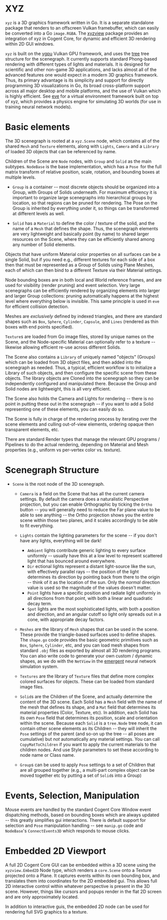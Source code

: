 # XYZ

`xyz` is a 3D graphics framework written in Go. It is a separate standalone package that renders to an offscreen Vulkan framebuffer, which can easily be converted into a Go `image.RGBA`.  The [xyzview](xyzview) package provides an integration of xyz in Cogent Core, for dynamic and efficient 3D rendering within 2D GUI windows.

`xyz` is built on the [vgpu](https://pkg.go.dev/cogentcore.org/core/vgpu) Vulkan GPU framework, and uses the [tree](https://pkg.go.dev/cogentcore.org/core/tree) tree structure for the scenegraph.  It currently supports standard Phong-based rendering with different types of lights and materials.  It is designed for scientific and other non-game 3D applications, and lacks almost all of the advanced features one would expect in a modern 3D graphics framework.  Thus, its primary advantage is its simplicity and support for directly programming 3D visualizations in Go, its broad cross-platform support across all major desktop and mobile platforms, and the use of Vulkan which is highly efficient.  See [eve](https://github.com/emer/eve) for a virtual environment framework built on top of xyz, which provides a physics engine for simulating 3D worlds (for use in training neural network models).

# Basic elements

The 3D scenegraph is rooted at a `xyz.Scene` node, which contains all of the shared `Mesh` and `Texture` elements, along with `Lights`, `Camera` and a `Library` of loaded 3D objects that can be referenced by name.

Children of the Scene are `Node` nodes, with `Group` and `Solid` as the main subtypes.  `NodeBase` is the base implementation, which has a `Pose `for the full matrix transform of relative position, scale, rotation, and bounding boxes at multiple levels.

* `Group` is a container -- most discrete objects should be organized into a Group, with Groups of Solids underneath.  For maximum efficiency it is important to organize large scenegraphs into hierarchical groups by location, so that regions can be pruned for rendering.  The Pose on the Group is inherited by everything under it, so things can be transformed at different levels as well.

* `Solid` has a `Material` to define the color / texture of the solid, and the name of a `Mesh` that defines the shape.  Thus, the scenegraph elements are very lightweight and basically point (by name) to shared larger resources on the Scene, where they can be efficiently shared among any number of Solid elements.

Objects that have uniform Material color properties on all surfaces can be a single Solid, but if you need e.g., different textures for each side of a box then that must be represented as a Group of Solids using Plane Meshes, each of which can then bind to a different Texture via their Material settings.

Node bounding boxes are in both local and World reference frames, and are used for visibility (render pruning) and event selection.  Very large scenegraphs can be efficiently rendered by organizing elements into larger and larger Group collections: pruning automatically happens at the highest level where everything below is invisible.  This same principle is used in `eve` for efficient collision detection.

Meshes are *exclusively* defined by indexed triangles, and there are standard shapes such as `Box`, `Sphere`, `Cylinder`, `Capsule`, and `Lines` (rendered as thin boxes with end points specified).

`Texture`s are loaded from Go image files, stored by unique names on the Scene, and the Node-specific Material can optionally refer to a texture -- likewise allowing efficient re-use across different Solids.

The Scene also contains a `Library` of uniquely named "objects" (Groups) which can be loaded from 3D object files, and then added into the scenegraph as needed.  Thus, a typical, efficient workflow is to initialize a Library of such objects, and then configure the specific scene from these objects.  The library objects are Cloned into the scenegraph so they can be independently configured and manipulated there.  Because the Group and Solid nodes are lightweight, this is all very efficient.

The Scene also holds the Camera and Lights for rendering -- there is no point in putting these out in the scenegraph -- if you want to add a Solid representing one of these elements, you can easily do so.

The Scene is fully in charge of the rendering process by iterating over the scene elements and culling out-of-view elements, ordering opaque then transparent elements, etc.

There are standard Render types that manage the relevant GPU programs / Pipelines to do the actual rendering, depending on Material and Mesh properties (e.g., uniform vs per-vertex color vs. texture).

# Scenegraph Structure

* `Scene` is the root node of the 3D scenegraph.

    + `Camera` is a field on the Scene that has all the current camera settings.  By default the camera does a naturalistic Perspective projection, but you can enable Orthographic by ticking the `Ortho` button -- you will generally need to reduce the Far plane value to be able to see anything -- the Ortho projection shows you the entire scene within those two planes, and it scales accordingly to be able to fit everything.

    + `Lights` contain the lighting parameters for the scene -- if you don't have any lights, everything will be dark!
        + `Ambient` lights contribute generic lighting to every surface uniformly -- usually have this at a low level to represent scattered light that has bounced around everywhere.
        + `Dir` ectional lights represent a distant light-source like the sun, with effectively parallel rays -- the position of the light determines its direction by pointing back from there to the origin -- think of it as the location of the sun.  Only the *normal* direction value is used so the magnitude of the values doesn't matter.
        + `Point` lights have a specific position and radiate light uniformly in all directions from that point, with both a linear and quadratic decay term.
        + `Spot` lights are the most sophisticated lights, with both a position and direction, and an angular cutoff so light only spreads out in a cone, with appropriate decay factors.

    + `Meshes` are the library of `Mesh` shapes that can be used in the scene.  These provide the triangle-based surfaces used to define shapes.  The `shape.go` code provides the basic geometric primitives such as `Box`, `Sphere`, `Cylinder`, etc, and you can load mesh shapes from standard `.obj` files as exported by almost all 3D rendering programs.  You can also write code to generate your own custom / dynamic shapes, as we do with the `NetView` in the [emergent](https://github.com/emer/emergent) neural network simulation system.
    
    + `Textures` are the library of `Texture` files that define more complex colored surfaces for objects.  These can be loaded from standard image files.
    
    + `Solid`s are the Children of the Scene, and actually determine the content of the 3D scene.  Each Solid has a `Mesh` field with the name of the mesh that defines its shape, and a `Mat` field that determines its material properties (Color, Texture, etc).  In addition, each Solid has its own `Pose` field that determines its position, scale and orientation within the scene.  Because each `Solid` is a `tree.Node` tree node, it can contain other scene elements as its Children -- they will inherit the `Pose` settings of the parent (and so-on up the tree -- all poses are cumulative) but *not* automatically any material settings.  You can call `CopyMatToChildren` if you want to apply the current materials to the children nodes.  And use Style parameters to set these according to node name or Class name.

    + `Group`s can be used to apply `Pose` settings to a set of Children that are all grouped together (e.g., a multi-part complex object can be moved together etc by putting a set of `Solid`s into a Group)

# Events, Selection, Manipulation

Mouse events are handled by the standard Cogent Core Window event dispatching methods, based on bounding boxes which are always updated -- this greatly simplifies gui interactions.  There is default support for selection and `Pose` manipulation handling -- see `manip.go` code and `NodeBase`'s `ConnectEvents3D` which responds to mouse clicks.

# Embedded 2D Viewport

A full 2D Cogent Core GUI can be embedded within a 3D scene using the `xyzview.Embed2D` Node type, which renders a `core.Scene` onto a Texture projected onto a Plane.  It captures events within its own bounding box, and translates them into coordinates for the 2D embedded gui. This allows full 2D interactive control within whatever perspective is present in the 3D scene.  However, things like cursors and popups render in the flat 2D screen and are only approximately located.

In addition to interactive guis, the embedded 2D node can be used for rendering full SVG graphics to a texture.


